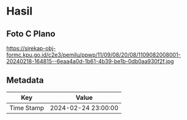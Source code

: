 # Hasil

## Foto C Plano

https://sirekap-obj-formc.kpu.go.id/c2e3/pemilu/ppwp/11/09/08/20/08/1109082008001-20240218-164815--6eaa4a0d-1b61-4b39-be1b-0db0aa930f2f.jpg


## Metadata

| Key        | Value               |
| ---------- | ------------------- |
| Time Stamp | 2024-02-24 23:00:00 |



